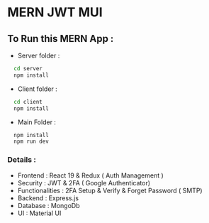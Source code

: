# MERN JWT MUI

## To Run this MERN App : 

- Server folder : 

```bash
  cd server 
  npm install
```

- Client folder : 

```bash
  cd client
  npm install 
```

- Main Folder : 

```bash
  npm install 
  npm run dev
```

### Details :

- Frontend : React 19 & Redux ( Auth Management )
- Security : JWT & 2FA ( Google Authenticator)
- Functionalities : 2FA Setup & Verify & Forget Password ( SMTP)
- Backend : Express.js
- Database : MongoDb 
- UI : Material UI